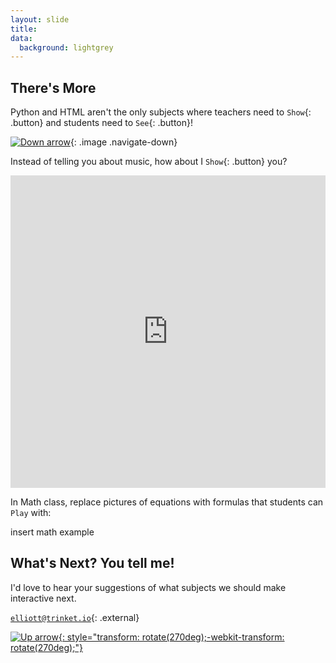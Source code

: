 ```yaml
---
layout: slide
title: 
data:
  background: lightgrey
---
```

<section markdown="1">

## There's More

Python and HTML aren't the only subjects where teachers need to `Show`{: .button} and students need to `See`{: .button}!

[![Down arrow](https://s3.amazonaws.com/hakim-static/reveal-js/arrow.png)](#/5/1){: .image .navigate-down}

</section>


<section markdown="1">

Instead of telling you about music, how about I `Show`{: .button} you?

<iframe src="https://trinket.io/embed/music/36d1eed637" width="100%" height="500" frameborder="0" marginwidth="0" marginheight="0" allowfullscreen></iframe>

</section>


<section markdown="1">

In Math class, replace pictures of equations with formulas that students can `Play` with:

insert math example

</section>

<section markdown="1" data-background="darkgrey">

## What's Next?  You tell me!

I'd love to hear your suggestions of what subjects we should make interactive next.

[`elliott@trinket.io`](mailto:elliott@trinket.io){: .external}

[![Up arrow](https://s3.amazonaws.com/hakim-static/reveal-js/arrow.png){: style="transform: rotate(270deg);-webkit-transform: rotate(270deg);"}](#/6)

</section>